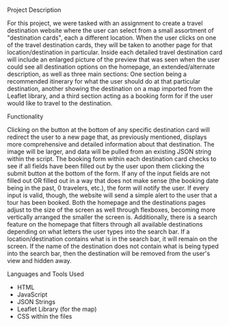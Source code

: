 Project Description

  For this project, we were tasked with an assignment to create a travel destination website where the user can select from a small assortment of "destination cards", each a different location. When the user clicks on one of the travel destination cards, they will be taken to another page for that location/destination in particular. Inside each detailed travel destination card will include an enlarged picture of the preview that was seen when the user could see all destination options on the homepage, an extended/alternate description, as well as three main sections: One section being a recommended itinerary for what the user should do at that particular destination, another showing the destination on a map imported from the Leaflet library, and a third section acting as a booking form for if the user would like to travel to the destination. 

Functionality

  Clicking on the button at the bottom of any specific destination card will redirect the user to a new page that, as previously mentioned, displays more comprehensive and detailed information about that destination. The image will be larger, and data will be pulled from an existing JSON string within the script. The booking form within each destination card checks to see if all fields have been filled out by the user upon them clicking the submit button at the bottom of the form. If any of the input fields are not filled out OR filled out in a way that does not make sense (the booking date being in the past, 0 travelers, etc.), the form will notify the user. If every input is valid, though, the website will send a simple alert to the user that a tour has been booked. Both the homepage and the destinations pages adjust to the size of the screen as well through flexboxes, becoming more vertically arranged the smaller the screen is. Additionally, there is a search feature on the homepage that filters through all available destinations depending on what letters the user types into the search bar. If a location/destination contains what is in the search bar, it will remain on the screen. If the name of the destination does not contain what is being typed into the search bar, then the destination will be removed from the user's view and hidden away. 

Languages and Tools Used

  - HTML
  - JavaScript
  - JSON Strings
  - Leaflet Library (for the map)
  - CSS within the files
